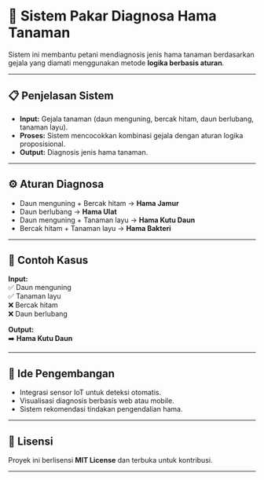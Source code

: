 # 🌿 Sistem Pakar Diagnosa Hama Tanaman

Sistem ini membantu petani mendiagnosis jenis hama tanaman berdasarkan gejala yang diamati menggunakan metode **logika berbasis aturan**.

---

## 📋 Penjelasan Sistem

- **Input:** Gejala tanaman (daun menguning, bercak hitam, daun berlubang, tanaman layu).
- **Proses:** Sistem mencocokkan kombinasi gejala dengan aturan logika proposisional.
- **Output:** Diagnosis jenis hama tanaman.

---

## ⚙️ Aturan Diagnosa

- Daun menguning + Bercak hitam → **Hama Jamur**
- Daun berlubang → **Hama Ulat**
- Daun menguning + Tanaman layu → **Hama Kutu Daun**
- Bercak hitam + Tanaman layu → **Hama Bakteri**

---

## 🧩 Contoh Kasus

**Input:**  
✅ Daun menguning  
✅ Tanaman layu  
❌ Bercak hitam  
❌ Daun berlubang  

**Output:**  
➡️ **Hama Kutu Daun**

---

## 🚀 Ide Pengembangan

- Integrasi sensor IoT untuk deteksi otomatis.
- Visualisasi diagnosis berbasis web atau mobile.
- Sistem rekomendasi tindakan pengendalian hama.

---

## 📜 Lisensi

Proyek ini berlisensi **MIT License** dan terbuka untuk kontribusi.

---
